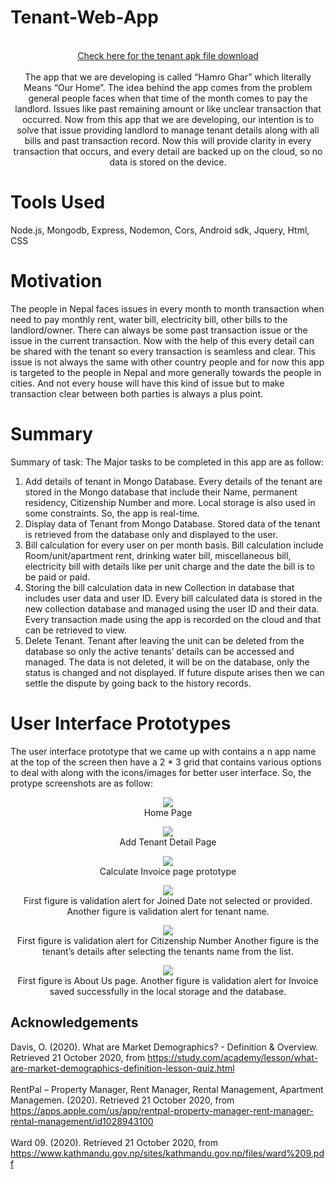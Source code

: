 # Tenant-Web-App

<p align="center">
<br />
    <a href="https://github.com/BishalBudhathoki/Tenant-Web-App/blob/master/app-debug.apk">Check here for the tenant apk file download</a> 
<br />
  <br />
The app that we are developing is called “Hamro Ghar” which literally Means “Our Home”. The idea behind the app comes from the problem general people faces when that time of the month comes to pay the landlord. Issues like past remaining amount or like unclear transaction that occurred. Now from this app that we are developing, our intention is to solve that issue providing landlord to manage tenant details along with all bills and past transaction record. Now this will provide clarity in every transaction that occurs, and every detail are backed up on the cloud, so no data is stored on the device.

# Tools Used
Node.js, Mongodb, Express, Nodemon, Cors, Android sdk, Jquery, Html, CSS
# Motivation
The people in Nepal faces issues in every month to month transaction when need to pay monthly rent, water bill, electricity bill, other bills to the landlord/owner. There can always be some past transaction issue or the issue in the current transaction. Now with the help of this every detail can be shared with the tenant so every transaction is seamless and clear. This issue is not always the same with other country people and for now this app is targeted to the people in Nepal and more generally towards the people in cities. And not every house will have this kind of issue but to make transaction clear between both parties is always a plus point. </br>

# Summary
Summary of task: The Major tasks to be completed in this app are as follow:
1.	Add details of tenant in Mongo Database.
Every details of the tenant are stored in the Mongo database that include their Name, permanent residency, Citizenship Number and more. Local storage is also used in some constraints. So, the app is real-time.
2.	Display data of Tenant from Mongo Database.
Stored data of the tenant is retrieved from the database only and displayed to the user.
3.	Bill calculation for every user on per month basis.
Bill calculation include Room/unit/apartment rent, drinking water bill, miscellaneous bill, electricity bill with details like per unit charge and the date the bill is to be paid or paid.
4.	Storing the bill calculation data in new Collection in database that includes user data and user ID.
Every bill calculated data is stored in the new collection database and managed using the user ID and their data.
Every transaction made using the app is recorded on the cloud and that can be retrieved to view.
5.	Delete Tenant.
Tenant after leaving the unit can be deleted from the database so only the active tenants’ details can be accessed and managed. The data is not deleted, it will be on the database, only the status is changed and not displayed. If future dispute arises then we can settle the dispute by going back to the history records.

# User Interface Prototypes
The user interface prototype that we came up with contains a n app name at the top of the screen then have a 2 * 3 grid that contains various options to deal with along with the icons/images for better user interface. So, the protype screenshots are as follow:
<p align="center">
<img src="https://github.com/BishalBudhathoki/Tenant-Web-App/blob/master/Screenshots/1.PNG"> </br>Home Page
</p>

<p align="center">
<img src="https://github.com/BishalBudhathoki/Tenant-Web-App/blob/master/Screenshots/2.PNG"> </br>Add Tenant Detail Page
</p>

<p align="center">
<img src="https://github.com/BishalBudhathoki/Tenant-Web-App/blob/master/Screenshots/3.PNG"> </br>Calculate Invoice page prototype
</p>

<p align="center">
<img src="https://github.com/BishalBudhathoki/Tenant-Web-App/blob/master/Screenshots/4.PNG"> </br>First figure is validation alert for Joined Date not selected or provided.
Another figure is validation alert for tenant name.
</p>

<p align="center">
<img src="https://github.com/BishalBudhathoki/Tenant-Web-App/blob/master/Screenshots/5.PNG"> </br>First figure is validation alert for Citizenship Number
Another figure is the tenant’s details after selecting the tenants name from the list.
</p>

<p align="center">
<img src="https://github.com/BishalBudhathoki/Tenant-Web-App/blob/master/Screenshots/9.PNG"> </br>First figure is About Us page.
Another figure is validation alert for Invoice saved successfully in the local storage and the database.
</p>


<!-- ACKNOWLEDGEMENTS -->
## Acknowledgements
Davis, O. (2020). What are Market Demographics? - Definition & Overview. Retrieved 21 October 2020, from https://study.com/academy/lesson/what-are-market-demographics-definition-lesson-quiz.html <br /><br />
RentPal – Property Manager, Rent Manager, Rental Management, Apartment Managemen. (2020). Retrieved 21 October 2020, from https://apps.apple.com/us/app/rentpal-property-manager-rent-manager-rental-management/id1028943100 <br /><br />
Ward 09. (2020). Retrieved 21 October 2020, from https://www.kathmandu.gov.np/sites/kathmandu.gov.np/files/ward%209.pdf  <br />

